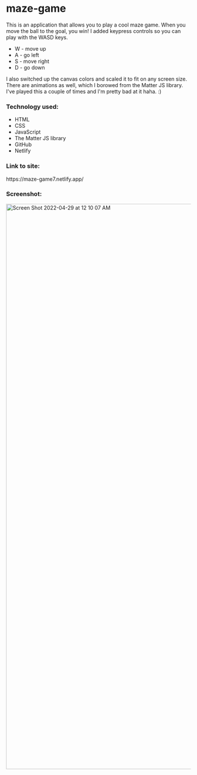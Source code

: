 # maze-game
 
This is an application that allows you to play a cool maze game. When you move the ball to the goal, you win! I added keypress controls so you can play with the WASD keys. 

- W - move up
- A - go left
- S - move right
- D - go down

I also switched up the canvas colors and scaled it to fit on any screen size. There are animations as well, which I borowed from the Matter JS library. I've played this a couple of times and I'm pretty bad at it haha. :)


<h3>Technology used:</h3>

- HTML
- CSS
- JavaScript
- The Matter JS library
- GitHub
- Netlify

<h3>Link to site:</h3>
https://maze-game7.netlify.app/

<h3>Screenshot:</h3>

<img width="1536" alt="Screen Shot 2022-04-29 at 12 10 07 AM" src="https://user-images.githubusercontent.com/40691059/165837293-0842f5e0-31c8-4e31-83b8-30abc925bacf.png">



